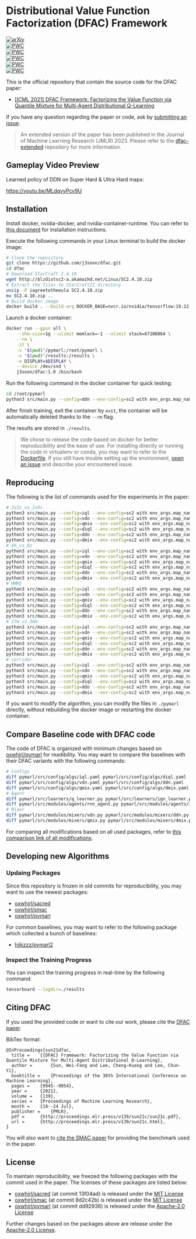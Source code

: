# Distributional Value Function Factorization (DFAC) Framework

[![arXiv](https://img.shields.io/badge/arXiv-2102.07936-b31b1b.svg)](https://arxiv.org/abs/2102.07936)<br>
[![PWC](https://img.shields.io/endpoint.svg?url=https://paperswithcode.com/badge/dfac-framework-factorizing-the-value-function/smac-on-smac-6h-vs-8z-1)](https://paperswithcode.com/sota/smac-on-smac-6h-vs-8z-1?p=dfac-framework-factorizing-the-value-function)<br>
[![PWC](https://img.shields.io/endpoint.svg?url=https://paperswithcode.com/badge/dfac-framework-factorizing-the-value-function/smac-on-smac-3s5z-vs-3s6z-1)](https://paperswithcode.com/sota/smac-on-smac-3s5z-vs-3s6z-1?p=dfac-framework-factorizing-the-value-function)<br>
[![PWC](https://img.shields.io/endpoint.svg?url=https://paperswithcode.com/badge/dfac-framework-factorizing-the-value-function/smac-on-smac-mmm2-1)](https://paperswithcode.com/sota/smac-on-smac-mmm2-1?p=dfac-framework-factorizing-the-value-function)<br>
[![PWC](https://img.shields.io/endpoint.svg?url=https://paperswithcode.com/badge/dfac-framework-factorizing-the-value-function/smac-on-smac-27m-vs-30m)](https://paperswithcode.com/sota/smac-on-smac-27m-vs-30m?p=dfac-framework-factorizing-the-value-function)<br>
[![PWC](https://img.shields.io/endpoint.svg?url=https://paperswithcode.com/badge/dfac-framework-factorizing-the-value-function/smac-on-smac-corridor)](https://paperswithcode.com/sota/smac-on-smac-corridor?p=dfac-framework-factorizing-the-value-function)

This is the official repository that contain the source code for the DFAC paper:

- [[ICML 2021] DFAC Framework: Factorizing the Value Function via Quantile Mixture for Multi-Agent Distributional Q-Learning](http://proceedings.mlr.press/v139/sun21c.html)

If you have any question regarding the paper or code, ask by [submitting an issue](https://github.com/j3soon/dfac/issues).

> An extended version of the paper has been published in the Journal of Machine Learning Research (JMLR) 2023. Please refer to the [dfac-extended](https://github.com/j3soon/dfac-extended) repository for more information.

## Gameplay Video Preview

Learned policy of DDN on Super Hard & Ultra Hard maps:

https://youtu.be/MLdqyyPcv9U

## Installation

Install docker, nvidia-docker, and nvidia-container-runtime. You can refer to [this document](https://j3soon.com/cheatsheets/getting-started-with-python/#docker-containers) for installation instructions.

Execute the following commands in your Linux terminal to build the docker image:

```sh
# Clone the repository
git clone https://github.com/j3soon/dfac.git
cd dfac
# Download StarCraft 2.4.10
wget http://blzdistsc2-a.akamaihd.net/Linux/SC2.4.10.zip
# Extract the files to StarCraftII directory
unzip -P iagreetotheeula SC2.4.10.zip
mv SC2.4.10.zip ..
# Build docker image
docker build . --build-arg DOCKER_BASE=nvcr.io/nvidia/tensorflow:19.12-tf1-py3 -t j3soon/dfac:1.0
```

Launch a docker container:

```sh
docker run --gpus all \
    --shm-size=1g --ulimit memlock=-1 --ulimit stack=67108864 \
    --rm \
    -it \
    -v "$(pwd)"/pymarl:/root/pymarl \
    -v "$(pwd)"/results:/results \
    -e DISPLAY=$DISPLAY \
    --device /dev/snd \
    j3soon/dfac:1.0 /bin/bash
```

Run the following command in the docker container for quick testing:

```sh
cd /root/pymarl
python3 src/main.py --config=ddn --env-config=sc2 with env_args.map_name=3m t_max=50000
```

After finish training, exit the container by `exit`, the container will be automatically deleted thanks to the `--rm` flag.

The results are stored in `./results`.

> We chose to release the code based on docker for better reproducibility and the ease of use. For installing directly or running the code in virtualenv or conda, you may want to refer to the [Dockerfile](Dockerfile). If you still have trouble setting up the environment, [open an issue](https://github.com/j3soon/dfac/issues) and describe your encountered issue.

## Reproducing

The following is the list of commands used for the experiments in the paper:

```sh
# 3s5z_vs_3s6z
python3 src/main.py --config=iql --env-config=sc2 with env_args.map_name=3s5z_vs_3s6z rnn_hidden_dim=512
python3 src/main.py --config=vdn --env-config=sc2 with env_args.map_name=3s5z_vs_3s6z rnn_hidden_dim=128
python3 src/main.py --config=qmix --env-config=sc2 with env_args.map_name=3s5z_vs_3s6z rnn_hidden_dim=128
python3 src/main.py --config=diql --env-config=sc2 with env_args.map_name=3s5z_vs_3s6z rnn_hidden_dim=256
python3 src/main.py --config=ddn --env-config=sc2 with env_args.map_name=3s5z_vs_3s6z rnn_hidden_dim=512
python3 src/main.py --config=dmix --env-config=sc2 with env_args.map_name=3s5z_vs_3s6z rnn_hidden_dim=256
# 6h_vs_8z
python3 src/main.py --config=iql --env-config=sc2 with env_args.map_name=6h_vs_8z rnn_hidden_dim=128
python3 src/main.py --config=vdn --env-config=sc2 with env_args.map_name=6h_vs_8z rnn_hidden_dim=128
python3 src/main.py --config=qmix --env-config=sc2 with env_args.map_name=6h_vs_8z rnn_hidden_dim=256
python3 src/main.py --config=diql --env-config=sc2 with env_args.map_name=6h_vs_8z rnn_hidden_dim=512
python3 src/main.py --config=ddn --env-config=sc2 with env_args.map_name=6h_vs_8z rnn_hidden_dim=512
python3 src/main.py --config=dmix --env-config=sc2 with env_args.map_name=6h_vs_8z rnn_hidden_dim=256
# MMM2
python3 src/main.py --config=iql --env-config=sc2 with env_args.map_name=MMM2 rnn_hidden_dim=256
python3 src/main.py --config=vdn --env-config=sc2 with env_args.map_name=MMM2 rnn_hidden_dim=64
python3 src/main.py --config=qmix --env-config=sc2 with env_args.map_name=MMM2 rnn_hidden_dim=64
python3 src/main.py --config=diql --env-config=sc2 with env_args.map_name=MMM2 rnn_hidden_dim=512
python3 src/main.py --config=ddn --env-config=sc2 with env_args.map_name=MMM2 rnn_hidden_dim=512
python3 src/main.py --config=dmix --env-config=sc2 with env_args.map_name=MMM2 rnn_hidden_dim=256
# 27m_vs_30m
python3 src/main.py --config=iql --env-config=sc2 with env_args.map_name=27m_vs_30m rnn_hidden_dim=256
python3 src/main.py --config=vdn --env-config=sc2 with env_args.map_name=27m_vs_30m rnn_hidden_dim=64
python3 src/main.py --config=qmix --env-config=sc2 with env_args.map_name=27m_vs_30m rnn_hidden_dim=64
python3 src/main.py --config=diql --env-config=sc2 with env_args.map_name=27m_vs_30m rnn_hidden_dim=512
python3 src/main.py --config=ddn --env-config=sc2 with env_args.map_name=27m_vs_30m rnn_hidden_dim=128
python3 src/main.py --config=dmix --env-config=sc2 with env_args.map_name=27m_vs_30m rnn_hidden_dim=128
# corridor
python3 src/main.py --config=iql --env-config=sc2 with env_args.map_name=corridor rnn_hidden_dim=256
python3 src/main.py --config=vdn --env-config=sc2 with env_args.map_name=corridor rnn_hidden_dim=128
python3 src/main.py --config=qmix --env-config=sc2 with env_args.map_name=corridor rnn_hidden_dim=256
python3 src/main.py --config=diql --env-config=sc2 with env_args.map_name=corridor rnn_hidden_dim=512
python3 src/main.py --config=ddn --env-config=sc2 with env_args.map_name=corridor rnn_hidden_dim=128
python3 src/main.py --config=dmix --env-config=sc2 with env_args.map_name=corridor rnn_hidden_dim=64
```

If you want to modify the algorithm, you can modify the files in `./pymarl` directly, without rebuilding the docker image or restarting the docker container.

## Compare Baseline code with DFAC code

The code of DFAC is organized with minimum changes based on [oxwhirl/pymarl](https://github.com/oxwhirl/pymarl) for readibility. You may want to compare the baselines with their DFAC variants with the following commands:

```sh
# Configs
diff pymarl/src/config/algs/iql.yaml pymarl/src/config/algs/diql.yaml
diff pymarl/src/config/algs/vdn.yaml pymarl/src/config/algs/ddn.yaml
diff pymarl/src/config/algs/qmix.yaml pymarl/src/config/algs/dmix.yaml
# Agent
diff pymarl/src/learners/q_learner.py pymarl/src/learners/iqn_learner.py
diff pymarl/src/modules/agents/rnn_agent.py pymarl/src/modules/agents/iqn_rnn_agent.py
# Mixer
diff pymarl/src/modules/mixers/vdn.py pymarl/src/modules/mixers/ddn.py
diff pymarl/src/modules/mixers/qmix.py pymarl/src/modules/mixers/dmix.py
```

For comparing all modifications based on all used packages, refer to [this comparison link of all modifications](https://github.com/j3soon/dfac/compare/61d2a06..HEAD).

## Developing new Algorithms

### Updaing Packages

Since this repository is frozen in old commits for reproducibility, you may want to use the newest packages:

- [oxwhirl/sacred](https://github.com/oxwhirl/sacred)
- [oxwhirl/smac](https://github.com/oxwhirl/smac)
- [oxwhirl/pymarl](https://github.com/oxwhirl/pymarl)

For common baselines, you may want to refer to the following package which collected a bunch of baselines:

- [hijkzzz/pymarl2](https://github.com/hijkzzz/pymarl2)

### Inspect the Training Progress

You can inspect the training progress in real-time by the following command:

```sh
tensorboard --logdir=./results
```

## Citing DFAC

If you used the provided code or want to cite our work, please cite the [DFAC paper](http://proceedings.mlr.press/v139/sun21c.html).

BibTex format:

```
@InProceedings{sun21dfac,
  title = 	 {{DFAC} Framework: Factorizing the Value Function via Quantile Mixture for Multi-Agent Distributional Q-Learning},
  author =       {Sun, Wei-Fang and Lee, Cheng-Kuang and Lee, Chun-Yi},
  booktitle = 	 {Proceedings of the 38th International Conference on Machine Learning},
  pages = 	 {9945--9954},
  year = 	 {2021},
  volume = 	 {139},
  series = 	 {Proceedings of Machine Learning Research},
  month = 	 {18--24 Jul},
  publisher =    {PMLR},
  pdf = 	 {http://proceedings.mlr.press/v139/sun21c/sun21c.pdf},
  url = 	 {http://proceedings.mlr.press/v139/sun21c.html},
}
```

You will also want to [cite the SMAC paper](https://github.com/oxwhirl/smac#citing--smac) for providing the benchmark used in the paper.

## License

To maintain reproducibility, we freezed the following packages with the commit used in the paper. The licenses of these packages are listed below:

- [oxwhirl/sacred](https://github.com/oxwhirl/sacred) (at commit 13f04ad) is released under the [MIT License](https://github.com/oxwhirl/sacred/blob/master/LICENSE.txt)
- [oxwhirl/smac](https://github.com/oxwhirl/smac) (at commit 8d2c42b) is released under the [MIT License](https://github.com/oxwhirl/smac/blob/master/LICENSE)
- [oxwhirl/pymarl](https://github.com/oxwhirl/pymarl) (at commit dd92936) is released under the [Apache-2.0 License](https://github.com/oxwhirl/pymarl/blob/master/LICENSE)

Further changes based on the packages above are release under the [Apache-2.0 License](LICENSE).

